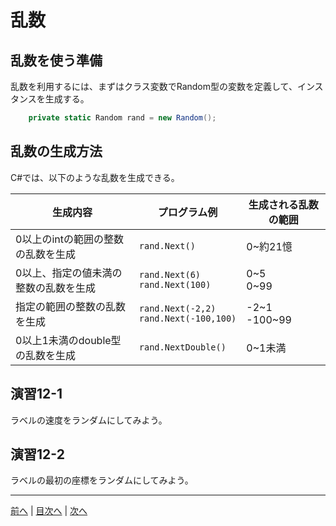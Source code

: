 # 乱数
## 乱数を使う準備
乱数を利用するには、まずはクラス変数でRandom型の変数を定義して、インスタンスを生成する。

```cs
    private static Random rand = new Random();
```

## 乱数の生成方法
C#では、以下のような乱数を生成できる。

|生成内容|プログラム例|生成される乱数の範囲|
|-------|-----------|------------------|
|0以上のintの範囲の整数の乱数を生成|`rand.Next()`| 0~約21憶 |
|0以上、指定の値未満の整数の乱数を生成|`rand.Next(6)` <br> `rand.Next(100)`| 0~5 <br> 0~99 |
|指定の範囲の整数の乱数を生成|`rand.Next(-2,2)` <br> `rand.Next(-100,100)`| -2~1 <br> -100~99 |
|0以上1未満のdouble型の乱数を生成|`rand.NextDouble()`| 0~1未満 |

## 演習12-1
ラベルの速度をランダムにしてみよう。

## 演習12-2
ラベルの最初の座標をランダムにしてみよう。

---

[前へ](11.md) | [目次へ](README.md#%E7%9B%AE%E6%AC%A1) | [次へ](13.md)

